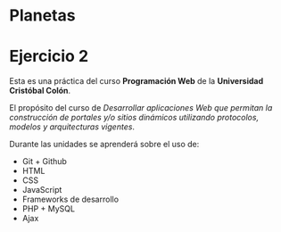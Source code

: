 # Planetas
# Ejercicio 2
Esta es una práctica del curso **Programación Web** de la **Universidad Cristóbal Colón**.

El propósito del curso de *Desarrollar aplicaciones Web que permitan la construcción de portales y/o sitios dinámicos utilizando protocolos, modelos y arquitecturas vigentes*.

Durante las unidades se aprenderá sobre el uso de:
* Git + Github
* HTML
* CSS
* JavaScript
* Frameworks de desarrollo
* PHP + MySQL
* Ajax
